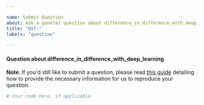 ```yaml
---

name: Submit Question
about: Ask a general question about difference_in_difference_with_deep_learning
title: "QST:"
labels: "question"

---
```


#### Question about difference_in_difference_with_deep_learning

**Note**: If you'd still like to submit a question, please read [this guide](
https://matthewrocklin.com/blog/work/2018/02/28/minimal-bug-reports) detailing how to
provide the necessary information for us to reproduce your question.

```python
# Your code here, if applicable
```
